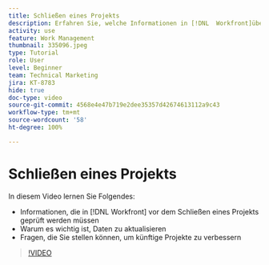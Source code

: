 ```yaml
---
title: Schließen eines Projekts
description: Erfahren Sie, welche Informationen in [!DNL  Workfront]überprüft werden müssen und warum es wichtig ist, Daten in einem Projekt zu aktualisieren, bevor Sie es schließen.
activity: use
feature: Work Management
thumbnail: 335096.jpeg
type: Tutorial
role: User
level: Beginner
team: Technical Marketing
jira: KT-8783
hide: true
doc-type: video
source-git-commit: 4568e4e47b719e2dee35357d42674613112a9c43
workflow-type: tm+mt
source-wordcount: '58'
ht-degree: 100%

---
```


# Schließen eines Projekts

In diesem Video lernen Sie Folgendes:

* Informationen, die in [!DNL Workfront] vor dem Schließen eines Projekts geprüft werden müssen
* Warum es wichtig ist, Daten zu aktualisieren
* Fragen, die Sie stellen können, um künftige Projekte zu verbessern

>[!VIDEO](https://video.tv.adobe.com/v/3445472/?quality=12&learn=on&enablevpops&captions=ger)

<!--
This video is confusing. We have heard multiple complaints that it doesn't show how to actually change the project to Complete. "Change the project status to complete" covers the same material in more depth and clarity, so we've removed this tutorial from the TOC and redirected it's URL to point to "Change the project status to complete".
-->
